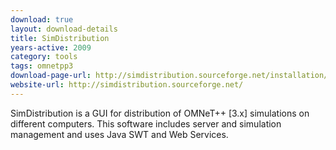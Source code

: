 ```yaml
---
download: true
layout: download-details
title: SimDistribution
years-active: 2009
category: tools
tags: omnetpp3
download-page-url: http://simdistribution.sourceforge.net/installation/index.html
website-url: http://simdistribution.sourceforge.net/
---
```


SimDistribution is a GUI for distribution of OMNeT++ [3.x] simulations on
different computers. This software includes server and simulation management and
uses Java SWT and Web Services.

